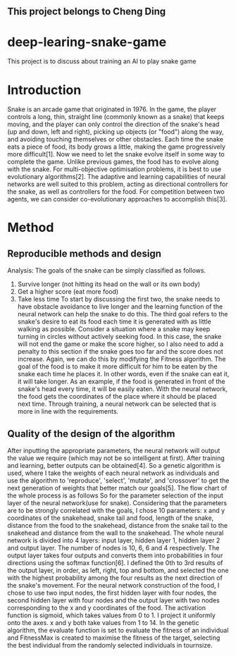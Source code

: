 ## This project belongs to Cheng Ding 
# deep-learing-snake-game
This project is to discuss about training an AI to play snake game
# Introduction
Snake is an arcade game that originated in 1976. In the game, the player
controls a long, thin, straight line (commonly known as a snake) that keeps
moving, and the player can only control the direction of the snake's head (up
and down, left and right), picking up objects (or "food") along the way, and
avoiding touching themselves or other obstacles. Each time the snake eats a
piece of food, its body grows a little, making the game progressively more
difficult[1]. Now we need to let the snake evolve itself in some way to complete
the game. Unlike previous games, the food has to evolve along with the snake.
For multi-objective optimisation problems, it is best to use evolutionary
algorithms[2]. The adaptive and learning capabilities of neural networks are well
suited to this problem, acting as directional controllers for the snake, as well as
controllers for the food. For competition between two agents, we can consider
co-evolutionary approaches to accomplish this[3].

# Method

## Reproducible methods and design

Analysis: The goals of the snake can be simply classified as follows.
1. Survive longer (not hitting its head on the wall or its own body)
2. Get a higher score (eat more food)
3. Take less time
To start by discussing the first two, the snake needs to have obstacle avoidance
to live longer and the learning function of the neural network can help the snake
to do this. The third goal refers to the snake's desire to eat its food each time it
is generated with as little walking as possible.
Consider a situation where a snake may keep turning in circles without actively
seeking food. In this case, the snake will not end the game or make the score
higher, so I also need to add a penalty to this section if the snake goes too far
and the score does not increase. Again, we can do this by modifying the Fitness
algorithm.
The goal of the food is to make it more difficult for him to be eaten by the snake
each time he places it. In other words, even if the snake can eat it, it will take
longer. As an example, if the food is generated in front of the snake's head
every time, it will be easily eaten. With the neural network, the food gets the
coordinates of the place where it should be placed next time. Through training,
a neural network can be selected that is more in line with the requirements.

## Quality of the design of the algorithm
After inputting the appropriate parameters, the neural network will output the
value we require (which may not be so intelligent at first). After training and
learning, better outputs can be obtained[4]. So a genetic algorithm is used,
where I take the weights of each neural network as individuals and use the
algorithm to 'reproduce', 'select', 'mutate', and 'crossover' to get the next
generation of weights that better match our goals[5]. The flow chart of the whole
process is as follows
So for the parameter selection of the input layer of the neural network(use for
snake). Considering that the parameters are to be strongly correlated with the
goals, I chose 10 parameters: x and y coordinates of the snakehead, snake tail
and food, length of the snake, distance from the food to the snakehead,
distance from the snake tail to the snakehead and distance from the wall to the
snakehead.
The whole neural network is divided into 4 layers: input layer, hidden layer 1,
hidden layer 2 and output layer. The number of nodes is 10, 6, 6 and 4
respectively.
The output layer takes four outputs and converts them into probabilities in four
directions using the softmax function[6]. I defined the 0th to 3rd results of the
output layer, in order, as left, right, top and bottom, and selected the one with
the highest probability among the four results as the next direction of the
snake's movement.
For the neural network construction of the food, I chose to use two input nodes,
the first hidden layer with four nodes, the second hidden layer with four nodes
and the output layer with two nodes corresponding to the x and y coordinates
of the food. The activation function is sigmoid, which takes values from 0 to 1.
I project it uniformly onto the axes. x and y both take values from 1 to 14.
In the genetic algorithm, the evaluate function is set to evaluate the fitness of
an individual and FitnessMax is created to maximise the fitness of the target,
selecting the best individual from the randomly selected individuals in tournsize.
